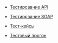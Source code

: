 - [Тестирование API](https://github.com/AnKostiuk/api/blob/main/DemoShopping.postman_collection.json)

- [Тестирование SOAP](https://github.com/AnKostiuk/api/blob/main/Coutry%20Info%20Service%20SOAP.postman_collection.json)
- [Тест-кейсы](https://github.com/AnKostiuk/api/blob/main/Test%20cases%20API.pdf)
- [Тестовый прогон](https://github.com/AnKostiuk/api/blob/main/DemoShopping.postman_test_run.json)
